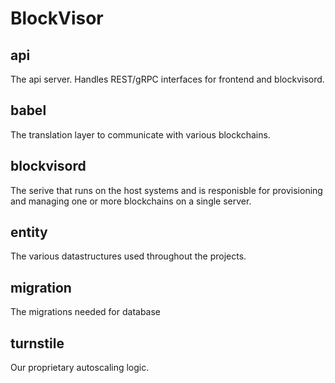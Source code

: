 # BlockVisor

## api

The api server. Handles REST/gRPC interfaces for frontend and blockvisord.

## babel

The translation layer to communicate with various blockchains.

## blockvisord

The serive that runs on the host systems and is responisble for provisioning and managing one or more blockchains on a single server.

## entity

The various datastructures used throughout the projects.

## migration

The migrations needed for database

## turnstile

Our proprietary autoscaling logic.
